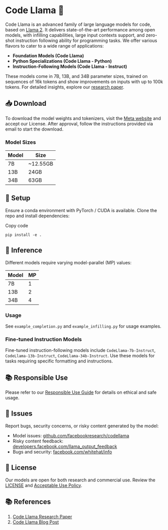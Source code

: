 Code Llama 🦙
=============

Code Llama is an advanced family of large language models for code, based on [Llama 2](https://github.com/facebookresearch/llama). It delivers state-of-the-art performance among open models, with infilling capabilities, large input contexts support, and zero-shot instruction following ability for programming tasks. We offer various flavors to cater to a wide range of applications:

*   **Foundation Models (Code Llama)**
*   **Python Specializations (Code Llama - Python)**
*   **Instruction-Following Models (Code Llama - Instruct)**

These models come in 7B, 13B, and 34B parameter sizes, trained on sequences of 16k tokens and show improvements on inputs with up to 100k tokens. For detailed insights, explore our [research paper](https://ai.meta.com/research/publications/code-llama-open-foundation-models-for-code/).

📥 Download
-----------

To download the model weights and tokenizers, visit the [Meta website](https://ai.meta.com/resources/models-and-libraries/llama-downloads/) and accept our License. After approval, follow the instructions provided via email to start the download.

### Model Sizes

| Model | Size |
| --- | --- |
| 7B | ~12.55GB |
| 13B | 24GB |
| 34B | 63GB |

🔧 Setup
--------

Ensure a conda environment with PyTorch / CUDA is available. Clone the repo and install dependencies:

Copy code

`pip install -e .`

🤖 Inference
------------

Different models require varying model-parallel (MP) values:

| Model | MP |
| --- | --- |
| 7B | 1 |
| 13B | 2 |
| 34B | 4 |

### Usage

See `example_completion.py` and `example_infilling.py` for usage examples.

### Fine-tuned Instruction Models

Fine-tuned instruction-following models include `CodeLlama-7b-Instruct`, `CodeLlama-13b-Instruct`, `CodeLlama-34b-Instruct`. Use these models for tasks requiring specific formatting and instructions.

📚 Responsible Use
------------------

Please refer to our [Responsible Use Guide](https://github.com/facebookresearch/llama/blob/main/Responsible-Use-Guide.pdf) for details on ethical and safe usage.

🐞 Issues
---------

Report bugs, security concerns, or risky content generated by the model:

*   Model issues: [github.com/facebookresearch/codellama](http://github.com/facebookresearch/codellama)
*   Risky content feedback: [developers.facebook.com/llama\_output\_feedback](http://developers.facebook.com/llama_output_feedback)
*   Bugs and security: [facebook.com/whitehat/info](http://facebook.com/whitehat/info)

📃 License
----------

Our models are open for both research and commercial use. Review the [LICENSE](https://github.com/facebookresearch/llama/blob/main/LICENSE) and [Acceptable Use Policy](https://github.com/facebookresearch/llama/blob/main/USE_POLICY.md).

📚 References
-------------

1.  [Code Llama Research Paper](https://ai.meta.com/research/publications/code-llama-open-foundation-models-for-code/)
2.  [Code Llama Blog Post](https://ai.meta.com/blog/code-llama-large-language-model-coding/)
